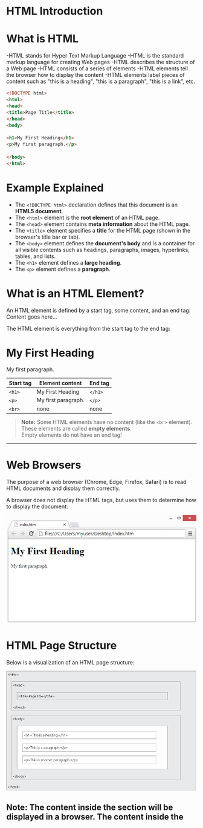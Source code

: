 # HTML Introduction

# What is HTML
-HTML stands for Hyper Text Markup Language
-HTML is the standard markup language for creating Web pages
-HTML describes the structure of a Web page
-HTML consists of a series of elements
-HTML elements tell the browser how to display the content
-HTML elements label pieces of content such as "this is a heading", "this is a paragraph", "this is a link", etc.


```html
<!DOCTYPE html>
<html>
<head>
<title>Page Title</title>
</head>
<body>

<h1>My First Heading</h1>
<p>My first paragraph.</p>

</body>
</html>
```


# Example Explained

- The `<!DOCTYPE html>` declaration defines that this document is an **HTML5 document**.
- The `<html>` element is the **root element** of an HTML page.
- The `<head>` element contains **meta information** about the HTML page.
- The `<title>` element specifies a **title** for the HTML page (shown in the browser's title bar or tab).
- The `<body>` element defines the **document's body** and is a container for all visible contents such as headings, paragraphs, images, hyperlinks, tables, and lists.
- The `<h1>` element defines a **large heading**.
- The `<p>` element defines a **paragraph**.



# What is an HTML Element?

An HTML element is defined by a start tag, some content, and an end tag:
<tagname> Content goes here... </tagname>

The HTML element is everything from the start tag to the end tag:
<h1>My First Heading</h1>
<p>My first paragraph.</p>

| Start tag | Element content     | End tag  |
|-----------|---------------------|----------|
| `<h1>`    | My First Heading    | `</h1>`  |
| `<p>`     | My first paragraph. | `</p>`   |
| `<br>`    | none                | none     |

> **Note:** Some HTML elements have no content (like the `<br>` element).  
> These elements are called **empty elements**.  
> Empty elements do not have an end tag!

---
# Web Browsers

The purpose of a web browser (Chrome, Edge, Firefox, Safari) is to read HTML documents and display them correctly.

A browser does not display the HTML tags, but uses them to determine how to display the document:

<img src="image.png" />

# HTML Page Structure

Below is a visualization of an HTML page structure:

<img src="image copy.png" />

**Note:** The content inside the <body> section will be displayed in a browser. The content inside the <title> element will be shown in the browser's title bar or in the page's tab.
---
# HTML History
Since the early days of the World Wide Web, there have been many versions of HTML:
| Year | Version                                |
|------|----------------------------------------|
| 1989 | Tim Berners-Lee invented www           |
| 1991 | Tim Berners-Lee invented HTML          |
| 1993 | Dave Raggett drafted HTML+             |
| 1995 | HTML Working Group defined HTML 2.0    |
| 1997 | W3C Recommendation: HTML 3.2           |
| 1999 | W3C Recommendation: HTML 4.01          |
| 2000 | W3C Recommendation: XHTML 1.0          |
| 2008 | WHATWG HTML5 First Public Draft        |
| 2012 | WHATWG HTML5 Living Standard           |
| 2014 | W3C Recommendation: HTML5              |
| 2016 | W3C Candidate Recommendation: HTML 5.1 |
| 2017 | W3C Recommendation: HTML5.1 2nd Edition|
| 2017 | W3C Recommendation: HTML5.2            |


